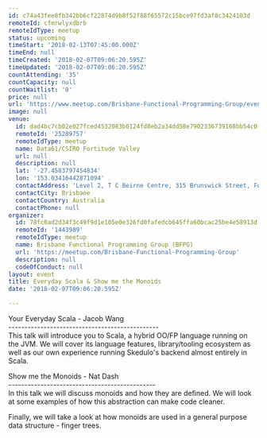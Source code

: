 ```yaml
---
id: c74a43fee8fb342bb6cf22874d9b8f52f88f65572c15bce97fd3af8c3424103d
remoteId: cfmrwlyxdbrb
remoteIdType: meetup
status: upcoming
timeStart: '2018-02-13T07:45:00.000Z'
timeEnd: null
timeCreated: '2018-02-07T09:06:20.595Z'
timeUpdated: '2018-02-07T09:06:20.595Z'
countAttending: '35'
countCapacity: null
countWaitlist: '0'
price: null
url: 'https://www.meetup.com/Brisbane-Functional-Programming-Group/events/244996226/'
image: null
venue:
  id: dad4bc7cb02e027fced4532083b0124fd8eb2a34dd58e7902336739168bb54c0
  remoteId: '25289757'
  remoteIdType: meetup
  name: Data61/CSIRO Fortitude Valley
  url: null
  description: null
  lat: '-27.4583797454834'
  lon: '153.03416442871094'
  contactAddress: 'Level 2, T C Beirne Centre, 315 Brunswick Street, Fortitude Valley 4006 QLD'
  contactCity: Brisbane
  contactCountry: Australia
  contactPhone: null
organizer:
  id: 78fc0ad2d34f3c49f9d1e105e0e326fd0fafedcb645ffa60bcac25be4e58913d
  remoteId: '1443989'
  remoteIdType: meetup
  name: Brisbane Functional Programming Group (BFPG)
  url: 'https://meetup.com/Brisbane-Functional-Programming-Group'
  description: null
  codeOfConduct: null
layout: event
title: Everyday Scala & Show me the Monoids
date: '2018-02-07T09:06:20.595Z'

---
```

<p>Your Everyday Scala - Jacob Wang<br/>-----------------------------------------------<br/>This talk will introduce you to Scala, a hybrid OO/FP language running on the JVM. We will cover its language features, library/tooling ecosystem as well as our own experience running Skedulo's backend almost entirely in Scala.</p> <p>Show me the Monoids - Nat Dash<br/>----------------------------------------------<br/>In this talk we will discuss monoids and how they are defined. We will look at some examples of how this abstraction can make code cleaner.</p> <p>Finally, we will take a look at how monoids are used in a general purpose data structure - finger trees.</p>
